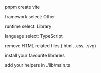 pnpm create vite

framework select: Other

runtime select: Library

language select: TypeScript 

remove HTML related files (.html, .css, .svg)

install your favourite libraries

add your helpers in ./lib/main.ts


